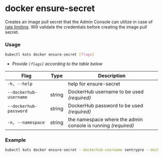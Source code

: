 # docker ensure-secret

Creates an image pull secret that the Admin Console can utilize in case of [rate limiting](../enterprise/image-registry-rate-limits).
Will validate the credentials before creating the image pull secret.

### Usage

```bash
kubectl kots docker ensure-secret [flags]
```

- _Provide `[flags]` according to the table below_

| Flag              | Type   | Description                                                         |
| ----------------- | ------ | ------------------------------------------------------------------- |
| `-h, --help`      |        | help for ensure-secret |
| `--dockerhub-username` | string | DockerHub username to be used _(required)_ |
| `--dockerhub-password` | string | DockerHub password to be used _(required)_ |
| `-n, --namespace`      | string | the namespace where the admin console is running _(required)_ |

### Example

```bash
kubectl kots docker ensure-secret --dockerhub-username sentrypro --dockerhub-password password --namespace sentry-pro
```
